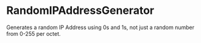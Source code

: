 # RandomIPAddressGenerator
Generates a random IP Address using 0s and 1s, not just a random number from 0-255 per octet.
